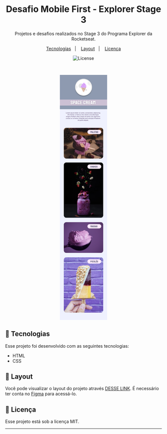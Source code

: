 <h1 align="center"> Desafio Mobile First - Explorer Stage 3 </h1>

<p align="center">
Projetos e desafios realizados no Stage 3 do Programa Explorer da Rocketseat.
</p>

<p align="center">
  <a href="#-tecnologias">Tecnologias</a>&nbsp;&nbsp;&nbsp;|&nbsp;&nbsp;&nbsp;
  <a href="#-layout">Layout</a>&nbsp;&nbsp;&nbsp;|&nbsp;&nbsp;&nbsp;
  <a href="#memo-licença">Licença</a>
</p>

<p align="center">
  <img alt="License" src="https://img.shields.io/static/v1?label=license&message=MIT&color=49AA26&labelColor=000000">
</p>

<br>

<p align="center">
  <img alt="Desafio Mobile First" src="./images/preview.jpg" width="30%">
</p>

## 🚀 Tecnologias

Esse projeto foi desenvolvido com as seguintes tecnologias:

- HTML
- CSS

## 🔖 Layout

Você pode visualizar o layout do projeto através [DESSE LINK](https://www.figma.com/file/hWJRKXbJic26ntjtTv4t7V/Stage-03---Mobile-First-(Copy)?node-id=12%3A137). É necessário ter conta no [Figma](https://figma.com) para acessá-lo.

## :memo: Licença

Esse projeto está sob a licença MIT.

---
